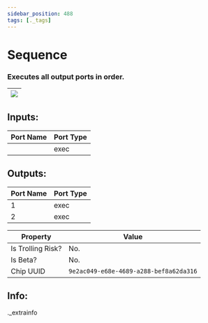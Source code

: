 ```yaml
---
sidebar_position: 488
tags: [._tags]
---
```


# Sequence


### Executes all output ports in order.

| ![](https://images-ext-2.discordapp.net/external/MPmIaQzlEPmgGWlgi-WxBBXt0Bjv_zWPkg1y1f_sy3s/https/www.recroomcircuits.com/image/circuit/absolute-value?width=206&height=108) |
|-----|

## Inputs:
| Port Name | Port Type |
|-----------|-----------|
|  | exec |

## Outputs:
| Port Name | Port Type |
|-----------|-----------|
| 1 | exec |
| 2 | exec | 

| Property  | Value |
|-------------------|-----------|
| Is Trolling Risk? | No. |
| Is Beta? | No. |
| Chip UUID | `9e2ac049-e68e-4689-a288-bef8a62da316` |

## Info:
._extrainfo